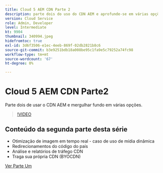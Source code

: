 ```yaml
---
title: Cloud 5 AEM CDN Parte 2
description: parte dois do uso do CDN AEM e aprofunde-se em várias opções.
version: Cloud Service
role: Admin, Developer
level: Intermediate
kt: 9904
thumbnail: 340994.jpeg
hidefromtoc: true
exl-id: 3d6f3506-e1ec-4eeb-869f-02db2821b8c6
source-git-commit: b3e9251bdb18a008be95c1fa9e5c79252a74fc98
workflow-type: tm+mt
source-wordcount: '67'
ht-degree: 0%

---
```


# Cloud 5 AEM CDN Parte2

Parte dois de usar o CDN AEM e mergulhar fundo em várias opções.

>[!VIDEO](https://video.tv.adobe.com/v/340994?quality=12&learn=on)

## Conteúdo da segunda parte desta série

+ Otimização de imagem em tempo real - caso de uso de mídia dinâmica
+ Redirecionamentos do código do país
+ Análise e relatórios de tráfego CDN
+ Traga sua própria CDN (BYOCDN)

[Ver Parte Um](cloud5-aem-cdn-part1.md)